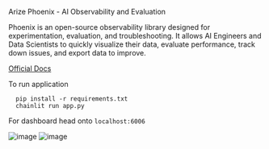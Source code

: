 Arize Phoenix - AI Observability and Evaluation

Phoenix is an open-source observability library designed for experimentation, evaluation, and troubleshooting. It allows AI Engineers and Data Scientists to quickly visualize their data, evaluate performance, track down issues, and export data to improve.

[Official Docs](https://docs.arize.com/phoenix)

To run application
```
  pip install -r requirements.txt
  chainlit run app.py
```
  
For dashboard head onto ```localhost:6006```

![image](https://github.com/jayita13/GenerativeAI/assets/64038928/67add0bd-fd56-478b-a982-2eb48861c7e5)
![image](https://github.com/jayita13/GenerativeAI/assets/64038928/db2c8631-5b2f-4b3e-8c15-503aa4280f92)
